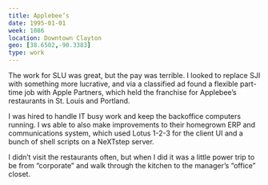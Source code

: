 ```yaml
---
title: Applebee’s
date: 1995-01-01
week: 1086
location: Downtown Clayton
geo: [38.6502,-90.3383]
type: work
---
```


The work for SLU was great, but the pay was terrible. I looked to replace SJI with something more lucrative, and via a classified ad found a flexible part-time job with Apple Partners, which held the franchise for Applebee’s restaurants in St. Louis and Portland.

I was hired to handle IT busy work and keep the backoffice computers running. I ws able to also make improvements to their homegrown ERP and communications system, which used Lotus 1-2-3 for the client UI and a bunch of shell scripts on a NeXTstep server.

I didn’t visit the restaurants often, but when I did it was a little power trip to be from “corporate” and walk through the kitchen to the manager’s “office” closet.
